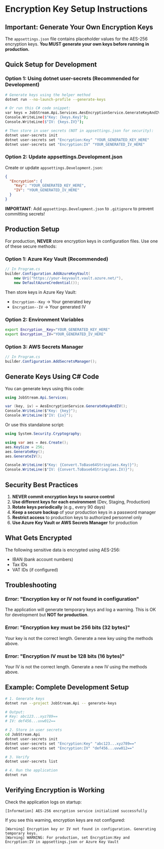 # Encryption Key Setup Instructions

## Important: Generate Your Own Encryption Keys

The `appsettings.json` file contains placeholder values for the AES-256 encryption keys. **You MUST generate your own keys before running in production.**

## Quick Setup for Development

### Option 1: Using dotnet user-secrets (Recommended for Development)

```bash
# Generate keys using the helper method
dotnet run --no-launch-profile --generate-keys

# Or run this C# code snippet:
var keys = JobStream.Api.Services.AesEncryptionService.GenerateKeyAndIV();
Console.WriteLine($"Key: {keys.Key}");
Console.WriteLine($"IV: {keys.IV}");

# Then store in user secrets (NOT in appsettings.json for security):
dotnet user-secrets init
dotnet user-secrets set "Encryption:Key" "YOUR_GENERATED_KEY_HERE"
dotnet user-secrets set "Encryption:IV" "YOUR_GENERATED_IV_HERE"
```

### Option 2: Update appsettings.Development.json

Create or update `appsettings.Development.json`:

```json
{
  "Encryption": {
    "Key": "YOUR_GENERATED_KEY_HERE",
    "IV": "YOUR_GENERATED_IV_HERE"
  }
}
```

**IMPORTANT**: Add `appsettings.Development.json` to `.gitignore` to prevent committing secrets!

## Production Setup

For production, **NEVER** store encryption keys in configuration files. Use one of these secure methods:

### Option 1: Azure Key Vault (Recommended)

```csharp
// In Program.cs
builder.Configuration.AddAzureKeyVault(
    new Uri("https://your-keyvault.vault.azure.net/"),
    new DefaultAzureCredential());
```

Then store keys in Azure Key Vault:
- `Encryption--Key` → Your generated key
- `Encryption--IV` → Your generated IV

### Option 2: Environment Variables

```bash
export Encryption__Key="YOUR_GENERATED_KEY_HERE"
export Encryption__IV="YOUR_GENERATED_IV_HERE"
```

### Option 3: AWS Secrets Manager

```csharp
// In Program.cs
builder.Configuration.AddSecretsManager();
```

## Generate Keys Using C# Code

You can generate keys using this code:

```csharp
using JobStream.Api.Services;

var (key, iv) = AesEncryptionService.GenerateKeyAndIV();
Console.WriteLine($"Key: {key}");
Console.WriteLine($"IV: {iv}");
```

Or use this standalone script:

```csharp
using System.Security.Cryptography;

using var aes = Aes.Create();
aes.KeySize = 256;
aes.GenerateKey();
aes.GenerateIV();

Console.WriteLine($"Key: {Convert.ToBase64String(aes.Key)}");
Console.WriteLine($"IV: {Convert.ToBase64String(aes.IV)}");
```

## Security Best Practices

1. **NEVER commit encryption keys to source control**
2. **Use different keys for each environment** (Dev, Staging, Production)
3. **Rotate keys periodically** (e.g., every 90 days)
4. **Keep a secure backup** of your production keys in a password manager
5. **Restrict access** to production keys to authorized personnel only
6. **Use Azure Key Vault or AWS Secrets Manager** for production

## What Gets Encrypted

The following sensitive data is encrypted using AES-256:
- IBAN (bank account numbers)
- Tax IDs
- VAT IDs (if configured)

## Troubleshooting

### Error: "Encryption key or IV not found in configuration"

The application will generate temporary keys and log a warning. This is OK for development but **NOT for production**.

### Error: "Encryption key must be 256 bits (32 bytes)"

Your key is not the correct length. Generate a new key using the methods above.

### Error: "Encryption IV must be 128 bits (16 bytes)"

Your IV is not the correct length. Generate a new IV using the methods above.

## Example: Complete Development Setup

```bash
# 1. Generate keys
dotnet run --project JobStream.Api -- generate-keys

# Output:
# Key: abc123...xyz789==
# IV: def456...uvw012==

# 2. Store in user secrets
cd JobStream.Api
dotnet user-secrets init
dotnet user-secrets set "Encryption:Key" "abc123...xyz789=="
dotnet user-secrets set "Encryption:IV" "def456...uvw012=="

# 3. Verify
dotnet user-secrets list

# 4. Run the application
dotnet run
```

## Verifying Encryption is Working

Check the application logs on startup:

```
[Information] AES-256 encryption service initialized successfully
```

If you see this warning, encryption keys are not configured:
```
[Warning] Encryption key or IV not found in configuration. Generating temporary keys.
[Warning] WARNING: For production, set Encryption:Key and Encryption:IV in appsettings.json or Azure Key Vault
```
